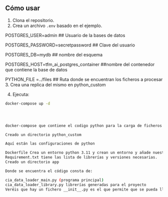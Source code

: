 
## Cómo usar

1. Clona el repositorio.
2. Crea un archivo `.env` basado en el ejemplo.

POSTGRES_USER=admin ## Usuario de la bases de datos

POSTGRES_PASSWORD=secretpassword ## Clave del usuario

POSTGRES_DB=mydb ## nombre del esquema

POSTGRES_HOST=tfm_ai_postgres_container ##nombre del contenedor que contiene la base de datos

PYTHON_FILE =../files ## Ruta donde se encuentran los ficheros a procesar
3. Crea una replica del mismo en python_custom

4. Ejecuta:


```bash
docker-compose up -d




docker-compose que contiene el codigo python para la carga de ficheros

Creado un directorio python_custom

Aquí están las configuraciones de python

Dockerfile Crea un entorno python 3.11 y crean un entorno y añade nuestros requisitos de librerías y ejecuta la aplicación de carga quedando la instacia corriendo a pesar de que se halla ejecutado el codigo
Requirement.txt tiene las lista de librerías y versiones necesarias.
Creado un directorio app

Donde se encuentra el código consta de:

cia_data_loader_main.py (programa principal)
cia_data_loader_library.py librerías generadas para el proyecto
Veréis que hay un fichero __init__.py es el que permite que se pueda llamar a otros py sin errores 